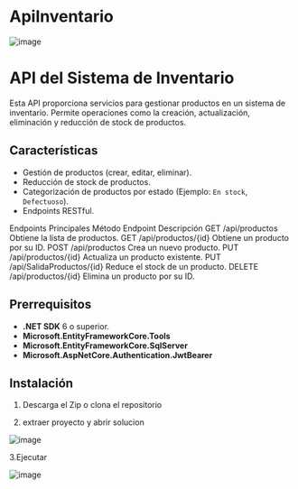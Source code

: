 # ApiInventario

![image](https://github.com/user-attachments/assets/0761257f-1ef9-4469-89dc-996ec1033a10)


# API del Sistema de Inventario

Esta API proporciona servicios para gestionar productos en un sistema de inventario. Permite operaciones como la creación, actualización, eliminación y reducción de stock de productos.

## Características

- Gestión de productos (crear, editar, eliminar).
- Reducción de stock de productos.
- Categorización de productos por estado (Ejemplo: `En stock`, `Defectuoso`).
- Endpoints RESTful.

Endpoints Principales
Método	Endpoint	Descripción
GET	/api/productos	Obtiene la lista de productos.
GET	/api/productos/{id}	Obtiene un producto por su ID.
POST	/api/productos	Crea un nuevo producto.
PUT	/api/productos/{id}	Actualiza un producto existente.
PUT	/api/SalidaProductos/{id}	Reduce el stock de un producto.
DELETE	/api/productos/{id}	Elimina un producto por su ID.

## Prerrequisitos

- **.NET SDK** 6 o superior.
- **Microsoft.EntityFrameworkCore.Tools** 
- **Microsoft.EntityFrameworkCore.SqlServer**
- **Microsoft.AspNetCore.Authentication.JwtBearer**

## Instalación

1. Descarga el Zip o clona el repositorio

2. extraer proyecto y abrir solucion

![image](https://github.com/user-attachments/assets/469a5185-758c-45bd-b18a-61fbd92c540c)

3.Ejecutar

![image](https://github.com/user-attachments/assets/1b6618c0-7077-40f6-9776-c7208b2ab127)
